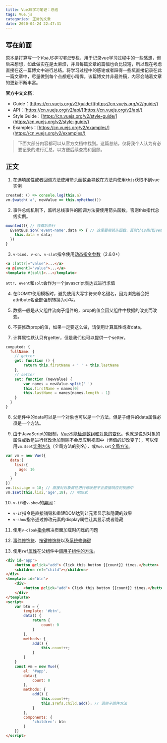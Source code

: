 ```yaml
---
title: VueJS学习笔记：总结
tags: Vue.js
categories: 正常的文章
date: 2020-04-24 22:47:31
---
```


## 写在前面

原本是打算写一个*VueJS学习笔记*专栏，用于记录vue学习过程中的一些感想，但后来想想，如此做实在是太麻烦，并且每篇文章的篇幅也会比较短，所以现在考虑直接在这一篇博文中进行总结。将学习过程中的感谢或者踩得一些坑直接记录在此一篇文章中，尽量做到每个点都短小精悍。该篇博文并非最终稿，内容会随着文章的更新不断丰富。

**官方中文文档**：

- Guide：[https://cn.vuejs.org/v2/guide/](https://cn.vuejs.org/v2/guide/)
- API：[https://cn.vuejs.org/v2/api/](https://cn.vuejs.org/v2/api/)
- Style Guide：[https://cn.vuejs.org/v2/style-guide/](https://cn.vuejs.org/v2/style-guide/)
- Examples：[https://cn.vuejs.org/v2/examples/](https://cn.vuejs.org/v2/examples/)

> 下面大部分内容都可以从官方文档中找到。这篇总结，仅将我个人认为有必要记录的进行汇总，以方便后续查找和回顾。

## 正文

1. 在选项属性或者回调方法使用箭头函数会导致在方法内使用`this`获取不到vue实例

```javascript 错误示范
created: () => console.log(this.a)
vm.$watch('a', newValue => this.myMethod())
```

2. 事件总线机制下，监听总线事件的回调方法要使用箭头函数，否则this指代总线实例。

```javascript
mounted(){ // 挂载后执行
  EventBus.$on('event-name',data => { // 这里要用箭头函数，否则this指代EventBus
	this.data = data;
  })
}
```

3. `v-bind`、`v-on`、`v-slot`指令使用[动态指令参数](https://cn.vuejs.org/v2/guide/syntax.html#%E5%8A%A8%E6%80%81%E5%8F%82%E6%95%B0)（2.6.0+）

```html
<a :[attr]="value">...</a>
<a @[event]="value">...</a>
<template #[solt]>...</template>
```

`attr`、`event`和`solt`会作为一个javascript表达式进行求值

4. 在DOM中使用模板时，避免使用大写字符来命名键名，因为浏览器会把attribute名全部强制转换为小写。

5. 数据一般是从父组件流向子组件的，prop的值会因父组件中数据的改变而改变。

6. 不要修改prop的值，如果一定要这么做，请使用计算属性或者data。

7. 计算属性默认只有getter，但是我们也可以提供一个setter。

```javascript
computed: {
  fullName: {
    // getter
    get: function () {
        return this.firstName + ' ' + this.lastName
    },
    // setter
    set: function (newValue) {
        var names = newValue.split(' ')
        this.firstName = names[0]
        this.lastName = names[names.length - 1]
    }
  }
}
```

8. 父组件中的data可以是一个对象也可以是一个方法，但是子组件的data属性必须是一个方法。

9. 由于JavaScript的限制，[Vue不能检测数组和对象的变化](https://cn.vuejs.org/v2/guide/reactivity.html#%E6%A3%80%E6%B5%8B%E5%8F%98%E5%8C%96%E7%9A%84%E6%B3%A8%E6%84%8F%E4%BA%8B%E9%A1%B9)。也就是说对对象的属性或数组进行修改添加删除不会反应到视图中（但值的却改变了），可以使用`vm.$set`[实例方法](https://cn.vuejs.org/v2/api/#vm-set)（全局方法的别名），或`Vue.set`[全局方法](https://cn.vuejs.org/v2/api/#Vue-set)。

```javascript
var vm = new Vue({
  data:{
    lisi:{
      age: 16    
    }
  }
})
vm.lisi.age = 18; // 直接对对象属性进行修改是不会直接响应到视图中
vm.$set(this.lisi,'age',18); // 响应式
```

10. `v-if`和`v-show`的[异同](https://cn.vuejs.org/v2/guide/conditional.html#v-if-vs-v-show)：

- `v-if`指令是直接销毁和重建DOM达到让元素显示和隐藏的效果
- `v-show`指令通过修改元素的display属性让其显示或者隐藏

11. 使用`v-cloak`[指令](https://cn.vuejs.org/v2/api/#v-cloak)解决页面加载时闪烁的问题

12. [事件修饰符](https://cn.vuejs.org/v2/guide/events.html#%E4%BA%8B%E4%BB%B6%E4%BF%AE%E9%A5%B0%E7%AC%A6)、[按键修饰符](https://cn.vuejs.org/v2/guide/events.html#%E6%8C%89%E9%94%AE%E4%BF%AE%E9%A5%B0%E7%AC%A6)以及[系统修饰键](https://cn.vuejs.org/v2/guide/events.html#%E7%B3%BB%E7%BB%9F%E4%BF%AE%E9%A5%B0%E9%94%AE)

13. 使用`ref`[属性](https://cn.vuejs.org/v2/api/#ref)在父组件中[调用子组件的方法](https://cn.vuejs.org/v2/guide/components-edge-cases.html#%E8%AE%BF%E9%97%AE%E5%AD%90%E7%BB%84%E4%BB%B6%E5%AE%9E%E4%BE%8B%E6%88%96%E5%AD%90%E5%85%83%E7%B4%A0)。

```html
<div id="app">
    <button @click="add"> Click this button {{count}} times.</button>
    <children ref="child"></children>
</div>
<template id="btn">
    <div>
        <button @click="add"> Click this button {{count}} times.</button>
    </div>
</template>
<script>
    var btn = {
        template: '#btn',
        data() {
            return {
                count: 0
            }
        },
        methods: {
            add() {
                this.count++;
            }
        }
    }
    const vm = new Vue({
        el: '#app',
        data:{
            count: 0
        },
        methods: {
            add() {
                this.count++;
                this.$refs.child.add(); // 调用子组件方法
            }
        },
        components: {
            'children': btn
        }
    })
</script>
```